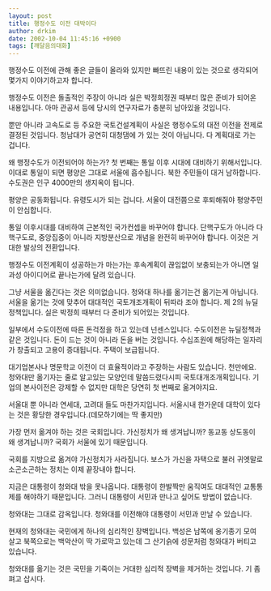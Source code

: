 ```yaml
---
layout: post
title: 행정수도 이전 대박이다
author: drkim
date: 2002-10-04 11:45:16 +0900
tags: [깨달음의대화]
---
```

행정수도 이전에 관해 좋은 글들이 올라와 있지만 빠뜨린 내용이 있는 것으로 생각되어 몇가지 이야기하고자 합니다.
  

  
행정수도 이전은 돌출적인 주장이 아니라 실은 박정희정권 때부터 많은 준비가 되어온 내용입니다. 아마 관공서 등에 당시의 연구자료가 충분히 남아있을 것입니다.
  

  
뿐만 아니라 고속도로 등 주요한 국토건설계획이 사실은 행정수도의 대전 이전을 전제로 결정된 것입니다. 청남대가 공연히 대청댐에 가 있는 것이 아닙니다. 다 계획대로 가는 겁니다.
  

  
왜 행정수도가 이전되어야 하는가? 첫 번째는 통일 이후 시대에 대비하기 위해서입니다. 이대로 통일이 되면 평양은 그대로 서울에 흡수됩니다. 북한 주민들이 대거 남하합니다. 수도권은 인구 4000만의 생지옥이 됩니다.
  

  
평양은 공동화됩니다. 유령도시가 되는 겁니다. 서울이 대전쯤으로 후퇴해줘야 평양주민이 안심합니다.
  

  
통일 이후시대를 대비하여 근본적인 국가컨셉을 바꾸어야 합니다. 단핵구도가 아니라 다핵구도로, 중앙집중이 아니라 지방분산으로 개념을 완전히 바꾸어야 합니다. 이것은 거대한 발상의 전환입니다.
  

  
행정수도 이전계획이 성공하는가 마는가는 후속계획이 끊임없이 보충되는가 아니면 일과성 아이디어로 끝나는가에 달려 있습니다.
  

  
그냥 서울을 옮긴다는 것은 의미없습니다. 청와대 하나를 옮기는건 옮기는게 아닙니다. 서울을 옮기는 것에 맞추어 대대적인 국토개조개획이 뒤따라 조야 합니다. 제 2의 뉴딜정책입니다. 실은 박정희 때부터 다 준비가 되어있는 것입니다.
  

  
일부에서 수도이전에 따른 돈걱정을 하고 있는데 넌센스입니다. 수도이전은 뉴딜정책과 같은 것입니다. 돈이 드는 것이 아니라 돈을 버는 것입니다. 수십조원에 해당하는 일자리가 창출되고 고용이 증대됩니다. 주택이 보급됩니다.
  

  
대기업본사나 명문학교 이전이 더 효율적이라고 주장하는 사람도 있습니다. 천만에요. 청와대만 옮기자는 줄로 알고있는 모양인데 말씀드렸다시피 국토대개조개획입니다. 기업의 본사이전은 강제할 수 없지만 대학은 당연히 첫 번째로 옮겨야지요.
  

  
서울대 뿐 아니라 연세대, 고려대 들도 마찬가지입니다. 서울시내 한가운데 대학이 있다는 것은 황당한 경우입니다.(데모하기에는 딱 좋지만)
  

  
가장 먼저 옮겨야 하는 것은 국회입니다. 가신정치가 왜 생겨납니까? 동교동 상도동이 왜 생겨납니까? 국회가 서울에 있기 때문입니다.
  

  
국회를 지방으로 옮겨야 가신정치가 사라집니다. 보스가 가신을 자택으로 불러 귀엣말로 소곤소곤하는 정치는 이제 끝장내야 합니다.
  

  
지금은 대통령이 청와대 밖을 못나옵니다. 대통령이 한발짝만 움직여도 대대적인 교통통제를 해야하기 때문입니다. 그러니 대통령이 서민과 만나고 싶어도 방법이 없습니다.
  

  
청와대는 그대로 감옥입니다. 청와대를 이전해야 대통령이 서민과 만날 수 있습니다.
  

  
현재의 청와대는 국민에게 하나의 심리적인 장벽입니다. 백성은 남쪽에 옹기종기 모여 살고 북쪽으로는 백악산이 딱 가로막고 있는데 그 산기슭에 성문처럼 청와대가 버티고 있습니다.
  

  
청와대를 옮기는 것은 국민을 기죽이는 거대한 심리적 장벽을 제거하는 것입니다. 기 좀 펴고 삽시다.